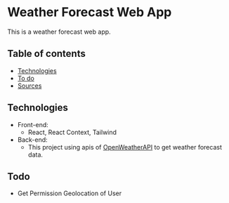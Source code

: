 # Weather Forecast Web App

This is a weather forecast web app.

## Table of contents

-   [Technologies](#technologies)
-   [To do](#todo)
-   [Sources](#sources)

## Technologies

-   Front-end:
    -   React, React Context, Tailwind
-   Back-end:
    -   This project using apis of [OpenWeatherAPI](https://openweathermap.org) to get weather forecast data.

## Todo

-   Get Permission Geolocation of User

